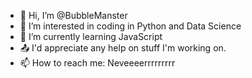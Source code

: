 - 👋 Hi, I’m @BubbleManster
- 👀 I’m interested in coding in Python and Data Science
- 🌱 I’m currently learning JavaScript
- 📤 I'd appreciate any help on stuff I'm working on.
- 📫 How to reach me: Neveeeerrrrrrrrr

<!---
BubbleManster/BubbleManster is a ✨ special ✨ repository because its `README.md` (this file) appears on your GitHub profile.
You can click the Preview link to take a look at your changes.
--->
